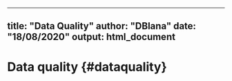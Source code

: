 
---
title: "Data Quality"
author: "DBlana"
date: "18/08/2020"
output: html_document
---

# Data quality {#dataquality}
